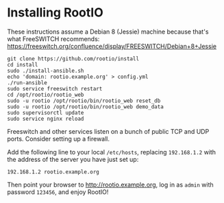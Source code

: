 # Installing RootIO

These instructions assume a Debian 8 (Jessie) machine because that's what
FreeSWITCH recommends:
https://freeswitch.org/confluence/display/FREESWITCH/Debian+8+Jessie

```
git clone https://github.com/rootio/install
cd install
sudo ./install-ansible.sh
echo 'domain: rootio.example.org' > config.yml
./run-ansible
sudo service freeswitch restart
cd /opt/rootio/rootio_web
sudo -u rootio /opt/rootio/bin/rootio_web reset_db
sudo -u rootio /opt/rootio/bin/rootio_web demo_data
sudo supervisorctl update
sudo service nginx reload
```

Freeswitch and other services listen on a bunch of public TCP and UDP ports.
Consider setting up a firewall.

Add the following line to your local `/etc/hosts`, replacing `192.168.1.2` with
the address of the server you have just set up:

```
192.168.1.2 rootio.example.org
```

Then point your browser to http://rootio.example.org, log in as `admin` with
password `123456`, and enjoy RootIO!
